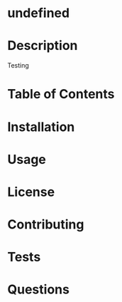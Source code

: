 
# undefined 
# Description
Testing 
# Table of Contents
# Installation
# Usage
# License
# Contributing
# Tests
# Questions
